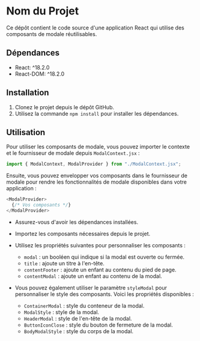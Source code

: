 # Nom du Projet

Ce dépôt contient le code source d'une application React qui utilise des composants de modale réutilisables.

## Dépendances

- React: ^18.2.0
- React-DOM: ^18.2.0

## Installation

1. Clonez le projet depuis le dépôt GitHub.
2. Utilisez la commande `npm install` pour installer les dépendances.

## Utilisation
Pour utiliser les composants de modale, vous pouvez importer le contexte et le fournisseur de modale depuis `ModalContext.jsx` :

```javascript
import { ModalContext, ModalProvider } from "./ModalContext.jsx";
```

Ensuite, vous pouvez envelopper vos composants dans le fournisseur de modale pour rendre les fonctionnalités de modale disponibles dans votre application :

```javascript
<ModalProvider>
  {/* Vos composants */}
</ModalProvider>
``````

- Assurez-vous d'avoir les dépendances installées.
- Importez les composants nécessaires depuis le projet.
- Utilisez les propriétés suivantes pour personnaliser les composants :

  - `modal` : un booléen qui indique si la modal est ouverte ou fermée.
  - `title` : ajoute un titre à l'en-tête.
  - `contentFooter` : ajoute un enfant au contenu du pied de page.
  - `contentModal` : ajoute un enfant au contenu de la modal.

- Vous pouvez également utiliser le paramètre `styleModal` pour personnaliser le style des composants. Voici les    propriétés disponibles :

  - `ContainerModal` : style du conteneur de la modal.
  - `ModalStyle` : style de la modal.
  - `HeaderModal` : style de l'en-tête de la modal.
  - `ButtonIconClose` : style du bouton de fermeture de la modal.
  - `BodyModalStyle` : style du corps de la modal.
